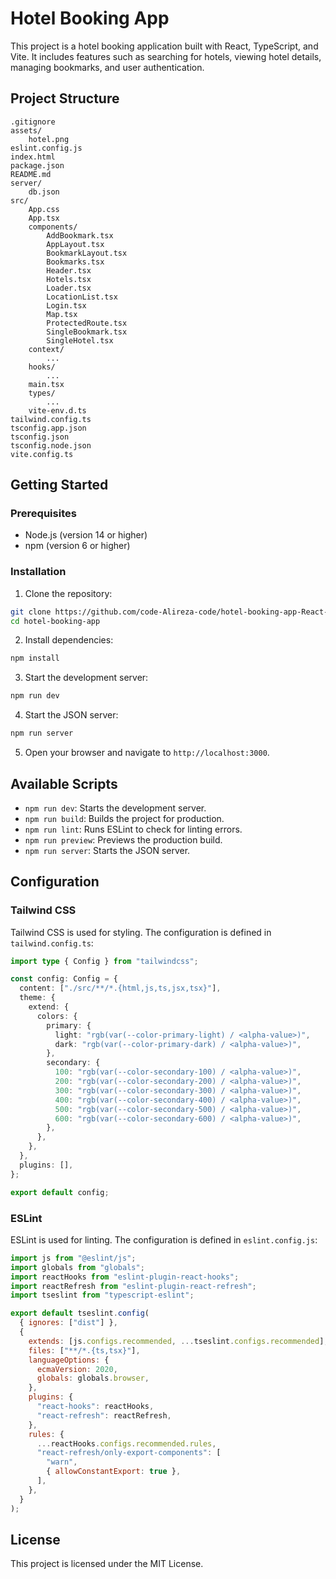 # Hotel Booking App

This project is a hotel booking application built with React, TypeScript, and Vite. It includes features such as searching for hotels, viewing hotel details, managing bookmarks, and user authentication.

## Project Structure

```
.gitignore
assets/
    hotel.png
eslint.config.js
index.html
package.json
README.md
server/
    db.json
src/
    App.css
    App.tsx
    components/
        AddBookmark.tsx
        AppLayout.tsx
        BookmarkLayout.tsx
        Bookmarks.tsx
        Header.tsx
        Hotels.tsx
        Loader.tsx
        LocationList.tsx
        Login.tsx
        Map.tsx
        ProtectedRoute.tsx
        SingleBookmark.tsx
        SingleHotel.tsx
    context/
        ...
    hooks/
        ...
    main.tsx
    types/
        ...
    vite-env.d.ts
tailwind.config.ts
tsconfig.app.json
tsconfig.json
tsconfig.node.json
vite.config.ts
```

## Getting Started

### Prerequisites

- Node.js (version 14 or higher)
- npm (version 6 or higher)

### Installation

1. Clone the repository:

```sh
git clone https://github.com/code-Alireza-code/hotel-booking-app-React-.git
cd hotel-booking-app
```

2. Install dependencies:

```sh
npm install
```

3. Start the development server:

```sh
npm run dev
```

4. Start the JSON server:

```sh
npm run server
```

5. Open your browser and navigate to `http://localhost:3000`.

## Available Scripts

- `npm run dev`: Starts the development server.
- `npm run build`: Builds the project for production.
- `npm run lint`: Runs ESLint to check for linting errors.
- `npm run preview`: Previews the production build.
- `npm run server`: Starts the JSON server.

## Configuration

### Tailwind CSS

Tailwind CSS is used for styling. The configuration is defined in `tailwind.config.ts`:

```ts
import type { Config } from "tailwindcss";

const config: Config = {
  content: ["./src/**/*.{html,js,ts,jsx,tsx}"],
  theme: {
    extend: {
      colors: {
        primary: {
          light: "rgb(var(--color-primary-light) / <alpha-value>)",
          dark: "rgb(var(--color-primary-dark) / <alpha-value>)",
        },
        secondary: {
          100: "rgb(var(--color-secondary-100) / <alpha-value>)",
          200: "rgb(var(--color-secondary-200) / <alpha-value>)",
          300: "rgb(var(--color-secondary-300) / <alpha-value>)",
          400: "rgb(var(--color-secondary-400) / <alpha-value>)",
          500: "rgb(var(--color-secondary-500) / <alpha-value>)",
          600: "rgb(var(--color-secondary-600) / <alpha-value>)",
        },
      },
    },
  },
  plugins: [],
};

export default config;
```

### ESLint

ESLint is used for linting. The configuration is defined in `eslint.config.js`:

```js
import js from "@eslint/js";
import globals from "globals";
import reactHooks from "eslint-plugin-react-hooks";
import reactRefresh from "eslint-plugin-react-refresh";
import tseslint from "typescript-eslint";

export default tseslint.config(
  { ignores: ["dist"] },
  {
    extends: [js.configs.recommended, ...tseslint.configs.recommended],
    files: ["**/*.{ts,tsx}"],
    languageOptions: {
      ecmaVersion: 2020,
      globals: globals.browser,
    },
    plugins: {
      "react-hooks": reactHooks,
      "react-refresh": reactRefresh,
    },
    rules: {
      ...reactHooks.configs.recommended.rules,
      "react-refresh/only-export-components": [
        "warn",
        { allowConstantExport: true },
      ],
    },
  }
);
```

## License

This project is licensed under the MIT License.
